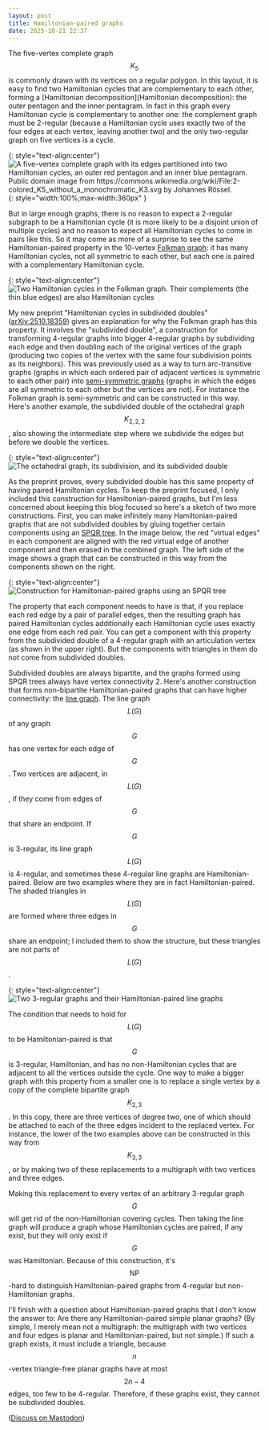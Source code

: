 ```yaml
---
layout: post
title: Hamiltonian-paired graphs
date: 2025-10-21 22:37
---
```

The five-vertex complete <span style="white-space:nowrap">graph $$K_5$$</span> is commonly drawn with its vertices on a regular polygon. In this layout, it is easy to find two Hamiltonian cycles that are complementary to each other, forming a [Hamiltonian decomposition](Hamiltonian decomposition): the outer pentagon and the inner pentagram. In fact in this graph every Hamiltonian cycle is complementary to another one: the complement graph must be 2-regular (because a Hamiltonian cycle uses exactly two of the four edges at each vertex, leaving another two) and the only two-regular graph on five vertices is a cycle.

{: style="text-align:center"}
![A five-vertex complete graph with its edges partitioned into two Hamiltonian cycles, an outer red pentagon and an inner blue pentagram. Public domain image from https://commons.wikimedia.org/wiki/File:2-colored_K5_without_a_monochromatic_K3.svg by Johannes Rössel.]({{site.baseurl}}/assets/2025/K5-ham.svg){: style="width:100%;max-width:360px" }

But in large enough graphs, there is no reason to expect a 2-regular subgraph to be a Hamiltonian cycle (it is more likely to be a disjoint union of multiple cycles) and no reason to expect all Hamiltonian cycles to come in pairs like this. So it may come as more of a surprise to see the same Hamiltonian-paired property in the 10-vertex [Folkman graph](https://en.wikipedia.org/wiki/Folkman_graph): it has many Hamiltonian cycles, not all symmetric to each other, but each one is paired with a complementary Hamiltonian cycle.

{: style="text-align:center"}
![Two Hamiltonian cycles in the Folkman graph. Their complements (the thin blue edges) are also Hamiltonian cycles]({{site.baseurl}}/assets/2025/folk-sdd-ham.svg)

My new preprint "Hamiltonian cycles in subdivided doubles" ([arXiv:2510.18359](http://arxiv.org/abs/2510.18359)) gives an explanation for why the Folkman graph has this property. It involves the "subdivided double", a construction for transforming 4-regular graphs into bigger 4-regular graphs by subdividing each edge and then doubling each of the original vertices of the graph (producing two copies of the vertex with the same four subdivision points as its neighbors). This was previously used as a way to turn arc-transitive graphs (graphs in which each ordered pair of adjacent vertices is symmetric to each other pair) into [semi-symmetric graphs](https://en.wikipedia.org/wiki/Semi-symmetric_graph) (graphs in which the edges are all symmetric to each other but the vertices are not). For instance the Folkman graph is semi-symmetric and can be constructed in this way. Here's another example, the subdivided double of the octahedral <span style="white-space:nowrap">graph $$K_{2,2,2}$$,</span> also showing the intermediate step where we subdivide the edges but before we double the vertices.

{: style="text-align:center"}
![The octahedral graph, its subdivision, and its subdivided double]({{site.baseurl}}/assets/2025/subdub-octahedron.svg)

As the preprint proves, every subdivided double has this same property of having paired Hamiltonian cycles. To keep the preprint focused, I only included this construction for Hamiltonian-paired graphs, but I'm less concerned about keeping this blog focused so here's a sketch of two more constructions. First, you can make infinitely many Hamiltonian-paired graphs that are not subdivided doubles by gluing together certain components using an [SPQR tree](https://en.wikipedia.org/wiki/SPQR_tree). In the image below, the red "virtual edges" in each component are aligned with the red virtual edge of another component and then erased in the combined graph. The left side of the image shows a graph that can be constructed in this way from the components shown on the right.

{: style="text-align:center"}
![Construction for Hamiltonian-paired graphs using an SPQR tree]({{site.baseurl}}/assets/2025/hampan-spqr.svg)

The property that each component needs to have is that, if you replace each red edge by a pair of parallel edges, then the resulting graph has paired Hamiltonian cycles additionally each Hamiltonian cycle uses exactly one edge from each red pair. You can get a component with this property from the subdivided double of a 4-regular graph with an articulation vertex (as shown in the upper right). But the components with triangles in them do not come from subdivided doubles.

Subdivided doubles are always bipartite, and the graphs formed using SPQR trees  always have vertex connectivity 2. Here's another construction that forms non-bipartite Hamiltonian-paired graphs that can have higher connectivity: the [line graph](https://en.wikipedia.org/wiki/Line_graph). The line graph $$L(G)$$ of any <span style="white-space:nowrap">graph $$G$$</span> has one vertex for each edge <span style="white-space:nowrap">of $$G$$.</span> Two vertices are adjacent, <span style="white-space:nowrap">in $$L(G)$$,</span> if they come from edges <span style="white-space:nowrap">of $$G$$</span> that share an endpoint. If $$G$$ is 3-regular, its line graph $$L(G)$$ is 4-regular, and sometimes these 4-regular line graphs are Hamiltonian-paired. Below are two examples where they are in fact Hamiltonian-paired. The shaded triangles <span style="white-space:nowrap">in $$L(G)$$</span> are formed where three edges in $$G$$ share an endpoint; I included them to show the structure, but these triangles are not parts <span style="white-space:nowrap">of $$L(G)$$.</span>

{: style="text-align:center"}
![Two 3-regular graphs and their Hamiltonian-paired line graphs]({{site.baseurl}}/assets/2025/line-graphs.svg)

The condition that needs to hold for $$L(G)$$ to be Hamiltonian-paired is that $$G$$ is 3-regular, Hamiltonian, and has no non-Hamiltonian cycles that are adjacent to all the vertices outside the cycle. One way to make a bigger graph with this property from a smaller one is to replace a single vertex by a copy of the complete bipartite <span style="white-space:nowrap">graph $$K_{2,3}$$.</span> In this copy, there are three vertices of degree two, one of which should be attached to each of the three edges incident to the replaced vertex. For instance, the lower of the two examples above can be constructed in this way <span style="white-space:nowrap">from $$K_{3,3}$$,</span> or by making two of these replacements to a multigraph with two vertices and three edges.

Making this replacement to every vertex of an arbitrary 3-regular <span style="white-space:nowrap">graph $$G$$</span> will get rid of the non-Hamiltonian covering cycles. Then taking the line graph will produce a graph whose Hamiltonian cycles are paired, if any exist, but they will only exist if $$G$$ was Hamiltonian. Because of this construction, it's <span style="white-space:nowrap">$$\mathsf{NP}$$-hard</span> to distinguish Hamiltonian-paired graphs from 4-regular but non-Hamiltonian graphs.

I'll finish with a question about Hamiltonian-paired graphs that I don't know the answer to: Are there any Hamiltonian-paired simple  planar graphs? (By simple, I merely mean not a multigraph: the multigraph with two vertices and four edges is planar and Hamiltonian-paired, but not simple.) If such a graph exists, it must include a triangle, because <span style="white-space:nowrap">$$n$$-vertex</span> triangle-free planar graphs have at most <span style="white-space:nowrap">$$2n-4$$ edges,</span> too few to be 4-regular. Therefore, if these graphs exist, they cannot be subdivided doubles.

([Discuss on Mastodon](https://mathstodon.xyz/@11011110/115416260954057872))